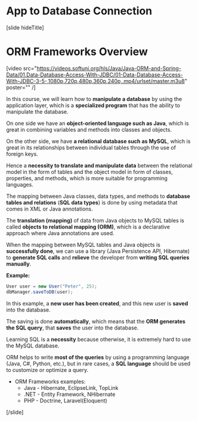 # App to Database Connection

[slide hideTitle]
# ORM Frameworks Overview

[video src="https://videos.softuni.org/hls/Java/Java-ORM-and-Spring-Data/01.Data-Database-Access-With-JDBC/01-Data-Database-Access-With-JDBC-3-5-,1080p,720p,480p,360p,240p,.mp4/urlset/master.m3u8" poster="" /]

In this course, we will learn how to **manipulate a database** by using the application layer, which is a **specialized program** that has the ability to manipulate the database.

On one side we have an **object-oriented language such as Java**, which is great in combining variables and methods into classes and objects.

On the other side, we have **a relational database such as MySQL**, which is great in its relationships between individual tables through the use of foreign keys.

Hence a **necessity to translate and manipulate data** between the relational model in the form of tables and the object model in form of classes, properties, and methods, which is more suitable for programming languages.

The mapping between Java classes, data types, and methods to **database tables and relations** (**SQL data types**) is done by using metadata that comes in XML or Java annotations.

The **translation (mapping)** of data from Java objects to MySQL tables is called **objects to relational mapping (ORM)**, which is a declarative approach where Java annotations are used.

When the mapping between MySQL tables and Java objects is **successfully done**, we can use a library (Java Persistence API, Hibernate) to **generate SQL calls** and **relieve** the developer from **writing SQL queries manually**.

**Example:**

```Java
User user = new User("Peter", 25);
dbManager.saveToDB(user);
```

In this example, a **new user has been created**, and this new user is **saved** into the database. 

The saving is done **automatically**, which means that the **ORM generates the SQL query**, that **saves** the user into the database. 

Learning SQL is a **necessity** because otherwise, it is extremely hard to use the MySQL database.

ORM helps to write **most of the queries** by using a programming language (Java, C#, Python, etc.), but in rare cases, a **SQL language** should be used to customize or optimize a query.

- ORM Frameworks examples:
  - Java - Hibernate, EclipseLink, TopLink
  - .NET - Entity Framework, NHibernate
  - PHP - Doctrine, Laravel(Eloquent)

[/slide]